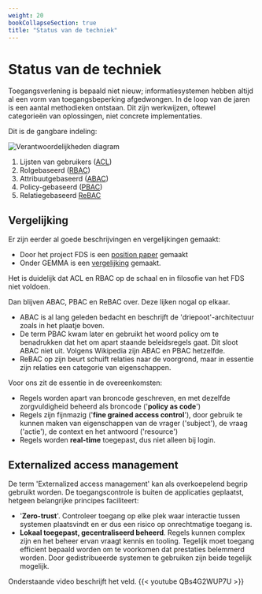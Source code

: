 ```yaml
---
weight: 20
bookCollapseSection: true
title: "Status van de techniek"
---
```


# Status van de techniek

Toegangsverlening is bepaald niet nieuw; informatiesystemen hebben altijd al een vorm van toegangsbeperking afgedwongen.
In de loop van de jaren is een aantal methodieken ontstaan. Dit zijn werkwijzen, oftewel categorie&euml;n van oplossingen, niet concrete implementaties. 

Dit is de gangbare indeling:

![Verantwoordelijkheden diagram](/images/2.3.2methodieken.png)

1. Lijsten van gebruikers ([ACL](https://en.wikipedia.org/wiki/Access-control_list))
2. Rolgebaseerd ([RBAC](https://en.wikipedia.org/wiki/Role-based_access_control))
3. Attribuutgebaseerd ([ABAC](https://en.wikipedia.org/wiki/Attribute-based_access_control))
4. Policy-gebaseerd ([PBAC](/docs/5.architectuur/inventarisatie/standaarden/pbac))
5. Relatiegebaseerd [ReBAC](https://en.wikipedia.org/wiki/Relationship-based_access_control)

## Vergelijking

Er zijn eerder al goede beschrijvingen en vergelijkingen gemaakt:
- Door het project FDS is een [ position paper](https://federatief.datastelsel.nl/kennisbank/pbac/) gemaakt
- Onder GEMMA is een [vergelijking](https://www.gemmaonline.nl/wiki/WMA_RBAC_ABAC_en_PBAC) gemaakt.

Het is duidelijk dat ACL en RBAC op de schaal en in filosofie van het FDS niet voldoen.

Dan blijven ABAC, PBAC en ReBAC over. Deze lijken nogal op elkaar.
- ABAC is al lang geleden bedacht en beschrijft de 'driepoot'-architectuur zoals in het plaatje boven.
- De term PBAC kwam later en gebruikt het woord policy om te benadrukken dat het om apart staande beleidsregels gaat. Dit sloot ABAC niet uit. Volgens Wikipedia zijn ABAC en PBAC hetzelfde.
- ReBAC op zijn beurt schuift relaties naar de voorgrond, maar in essentie zijn relaties een categorie van eigenschappen.

Voor ons zit de essentie in de overeenkomsten:

- Regels worden apart van broncode geschreven, en met dezelfde zorgvuldigheid beheerd als broncode ('**policy as code**') 
- Regels zijn fijnmazig ('**fine grained access control**'), door gebruik te kunnen maken van eigenschappen van de vrager ('subject'), de vraag ('actie'), de context en het antwoord ('resource')
- Regels worden **real-time** toegepast, dus niet alleen bij login. 

## Externalized access management

De term 'Externalized access management' kan als overkoepelend begrip gebruikt worden. De toegangscontrole is buiten de applicaties geplaatst,
hetgeen belangrijke principes faciliteert:
- '**Zero-trust**'. Controleer toegang op elke plek waar interactie tussen systemen plaatsvindt en er dus een risico op onrechtmatige toegang is. 
- **Lokaal toegepast, gecentraliseerd beheerd**. Regels kunnen complex zijn en het beheer ervan vraagt kennis en tooling. Tegelijk moet toegang efficient bepaald
worden om te voorkomen dat prestaties belemmerd worden. Door gedistribueerde systemen te gebruiken zijn beide tegelijk mogelijk.

Onderstaande video beschrijft het veld.
{{< youtube QBs4G2WUP7U >}}


 
